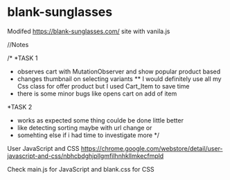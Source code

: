 # blank-sunglasses
Modifed https://blank-sunglasses.com/ site with vanila.js

//Notes

/*
*TASK 1 
* observes cart with MutationObserver and show popular product based
* changes thumbnail on selecting variants
** I would definitely use all my Css class for offer product but I used Cart_Item to save time
* there is some minor bugs like opens cart on add of item

*TASK 2

* works as expected some thing coulde be done little better
* like detecting sorting maybe with url change or
* somehting else if i had time to investigate more
*/

User JavaScript and CSS
https://chrome.google.com/webstore/detail/user-javascript-and-css/nbhcbdghjpllgmfilhnhkllmkecfmpld

Check main.js for JavaScript and blank.css for CSS


